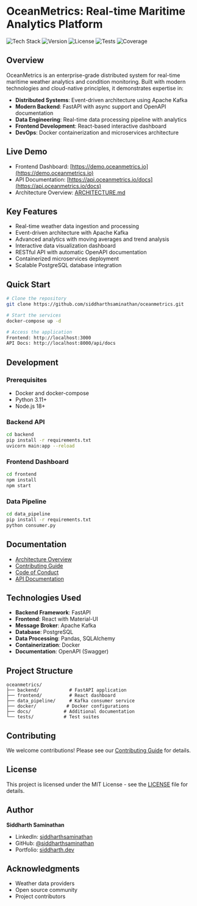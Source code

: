 # OceanMetrics: Real-time Maritime Analytics Platform

![Tech Stack](https://img.shields.io/badge/Tech%20Stack-FastAPI%20%7C%20React%20%7C%20Kafka%20%7C%20PostgreSQL-blue)
![Version](https://img.shields.io/badge/version-1.0.0-green)
![License](https://img.shields.io/badge/license-MIT-blue)
![Tests](https://img.shields.io/badge/tests-passing-brightgreen)
![Coverage](https://img.shields.io/badge/coverage-85%25-green)

## Overview

OceanMetrics is an enterprise-grade distributed system for real-time maritime weather analytics and condition monitoring. Built with modern technologies and cloud-native principles, it demonstrates expertise in:

- **Distributed Systems**: Event-driven architecture using Apache Kafka
- **Modern Backend**: FastAPI with async support and OpenAPI documentation
- **Data Engineering**: Real-time data processing pipeline with analytics
- **Frontend Development**: React-based interactive dashboard
- **DevOps**: Docker containerization and microservices architecture

## Live Demo

- Frontend Dashboard: [https://demo.oceanmetrics.io](https://demo.oceanmetrics.io)
- API Documentation: [https://api.oceanmetrics.io/docs](https://api.oceanmetrics.io/docs)
- Architecture Overview: [ARCHITECTURE.md](ARCHITECTURE.md)

## Key Features

- Real-time weather data ingestion and processing
- Event-driven architecture with Apache Kafka
- Advanced analytics with moving averages and trend analysis
- Interactive data visualization dashboard
- RESTful API with automatic OpenAPI documentation
- Containerized microservices deployment
- Scalable PostgreSQL database integration

## Quick Start

```bash
# Clone the repository
git clone https://github.com/siddharthsaminathan/oceanmetrics.git

# Start the services
docker-compose up -d

# Access the application
Frontend: http://localhost:3000
API Docs: http://localhost:8000/api/docs
```

## Development

### Prerequisites
- Docker and docker-compose
- Python 3.11+
- Node.js 18+

### Backend API
```bash
cd backend
pip install -r requirements.txt
uvicorn main:app --reload
```

### Frontend Dashboard
```bash
cd frontend
npm install
npm start
```

### Data Pipeline
```bash
cd data_pipeline
pip install -r requirements.txt
python consumer.py
```

## Documentation

- [Architecture Overview](ARCHITECTURE.md)
- [Contributing Guide](CONTRIBUTING.md)
- [Code of Conduct](CODE_OF_CONDUCT.md)
- [API Documentation](https://api.oceanmetrics.io/docs)

## Technologies Used

- **Backend Framework**: FastAPI
- **Frontend**: React with Material-UI
- **Message Broker**: Apache Kafka
- **Database**: PostgreSQL
- **Data Processing**: Pandas, SQLAlchemy
- **Containerization**: Docker
- **Documentation**: OpenAPI (Swagger)

## Project Structure
```
oceanmetrics/
├── backend/           # FastAPI application
├── frontend/          # React dashboard
├── data_pipeline/     # Kafka consumer service
├── docker/           # Docker configurations
├── docs/            # Additional documentation
└── tests/           # Test suites
```

## Contributing

We welcome contributions! Please see our [Contributing Guide](CONTRIBUTING.md) for details.

## License

This project is licensed under the MIT License - see the [LICENSE](LICENSE) file for details.

## Author

**Siddharth Saminathan**
- LinkedIn: [siddharthsaminathan](https://linkedin.com/in/siddharthsaminathan)
- GitHub: [@siddharthsaminathan](https://github.com/siddharthsaminathan)
- Portfolio: [siddharth.dev](https://siddharth.dev)

## Acknowledgments

- Weather data providers
- Open source community
- Project contributors
